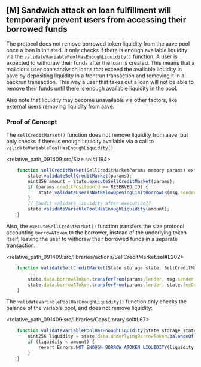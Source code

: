 ## [M] Sandwich attack on loan fulfillment will temporarily prevent users from accessing their borrowed funds

The protocol does not remove borrowed token liquidity from the aave pool once a loan is initiated. It only checks if there is enough available liquidity via the `validateVariablePoolHasEnoughLiquidity()` function. A user is expected to withdraw their funds after the loan is created. This means that a malicious user can sandwich loans that exceed the available liquidity in aave by depositing liquidity in a frontrun transaction and removing it in a backrun transaction. This way a user that takes out a loan will not be able to remove their funds until there is enough available liquidity in the pool.

Also note that liquidity may become unavailable via other factors, like external users removing liquidity from aave.

### Proof of Concept

The `sellCreditMarket()` function does not remove liquidity from aave, but only checks if there is enough liquidity available via a call to `validateVariablePoolHasEnoughLiquidity()`.

<relative_path_091409:src/Size.sol#L194>

```js
    function sellCreditMarket(SellCreditMarketParams memory params) external payable override(ISize) whenNotPaused {
        state.validateSellCreditMarket(params);
        uint256 amount = state.executeSellCreditMarket(params);
        if (params.creditPositionId == RESERVED_ID) {
            state.validateUserIsNotBelowOpeningLimitBorrowCR(msg.sender);
        }
        // @audit validate liquidity after execution??
        state.validateVariablePoolHasEnoughLiquidity(amount);
    }
```

Also, the `executeSellCreditMarket()` function transfers the size protocol accounting `borrowAToken` to the borrower, instead of the underlying token itself, leaving the user to withdraw their borrowed funds in a separate transaction.

<relative_path_091409:src/libraries/actions/SellCreditMarket.sol#L202>

```js
    function validateSellCreditMarket(State storage state, SellCreditMarketParams calldata params) external view {
        ...
        state.data.borrowAToken.transferFrom(params.lender, msg.sender, cashAmountOut);
        state.data.borrowAToken.transferFrom(params.lender, state.feeConfig.feeRecipient, fees);
    }
```

The `validateVariablePoolHasEnoughLiquidity()` function only checks the balance of the variable pool, and does not remove liquidity:

<relative_path_091409:src/libraries/CapsLibrary.sol#L67>

```js
    function validateVariablePoolHasEnoughLiquidity(State storage state, uint256 amount) public view {
        uint256 liquidity = state.data.underlyingBorrowToken.balanceOf(address(state.data.variablePool));
        if (liquidity < amount) {
            revert Errors.NOT_ENOUGH_BORROW_ATOKEN_LIQUIDITY(liquidity, amount);
        }
    }
```



